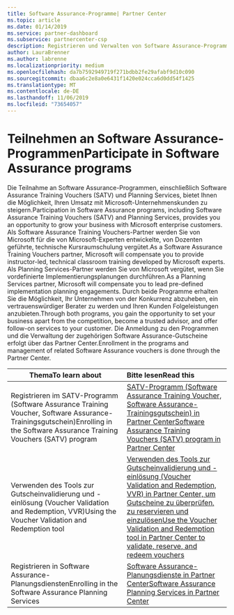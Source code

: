 ```yaml
---
title: Software Assurance-Programme| Partner Center
ms.topic: article
ms.date: 01/14/2019
ms.service: partner-dashboard
ms.subservice: partnercenter-csp
description: Registrieren und Verwalten von Software Assurance-Programmen im Partner Center
author: LauraBrenner
ms.author: labrenne
ms.localizationpriority: medium
ms.openlocfilehash: da7b7592949719f271bdbb2fe29afabf9d10c090
ms.sourcegitcommit: dbaa6c2e8a0e6431f1420e024cca6d0dd54f1425
ms.translationtype: MT
ms.contentlocale: de-DE
ms.lasthandoff: 11/06/2019
ms.locfileid: "73654057"
---
```

# <a name="participate-in-software-assurance-programs"></a><span data-ttu-id="61272-103">Teilnehmen an Software Assurance-Programmen</span><span class="sxs-lookup"><span data-stu-id="61272-103">Participate in Software Assurance programs</span></span>

<span data-ttu-id="61272-104">Die Teilnahme an Software Assurance-Programmen, einschließlich Software Assurance Training Vouchers (SATV) und Planning Services, bietet Ihnen die Möglichkeit, Ihren Umsatz mit Microsoft-Unternehmenskunden zu steigern.</span><span class="sxs-lookup"><span data-stu-id="61272-104">Participation in Software Assurance programs, including Software Assurance Training Vouchers (SATV) and Planning Services, provides you an opportunity to grow your business with Microsoft enterprise customers.</span></span> <span data-ttu-id="61272-105">Als Software Assurance Training Vouchers-Partner werden Sie von Microsoft für die von Microsoft-Experten entwickelte, von Dozenten geführte, technische Kursraumschulung vergütet.</span><span class="sxs-lookup"><span data-stu-id="61272-105">As a Software Assurance Training Vouchers partner, Microsoft will compensate you to provide instructor-led, technical classroom training developed by Microsoft experts.</span></span> <span data-ttu-id="61272-106">Als Planning Services-Partner werden Sie von Microsoft vergütet, wenn Sie vordefinierte Implementierungsplanungen durchführen.</span><span class="sxs-lookup"><span data-stu-id="61272-106">As a Planning Services partner, Microsoft will compensate you to lead pre-defined implementation planning engagements.</span></span> <span data-ttu-id="61272-107">Durch beide Programme erhalten Sie die Möglichkeit, Ihr Unternehmen von der Konkurrenz abzuheben, ein vertrauenswürdiger Berater zu werden und Ihren Kunden Folgeleistungen anzubieten.</span><span class="sxs-lookup"><span data-stu-id="61272-107">Through both programs, you gain the opportunity to set your business apart from the competition, become a trusted advisor, and offer follow-on services to your customer.</span></span> <span data-ttu-id="61272-108">Die Anmeldung zu den Programmen und die Verwaltung der zugehörigen Software Assurance-Gutscheine erfolgt über das Partner Center.</span><span class="sxs-lookup"><span data-stu-id="61272-108">Enrollment in the programs and management of related Software Assurance vouchers is done through the Partner Center.</span></span>

|<span data-ttu-id="61272-109">**Thema**</span><span class="sxs-lookup"><span data-stu-id="61272-109">**To learn about**</span></span>   |<span data-ttu-id="61272-110">**Bitte lesen**</span><span class="sxs-lookup"><span data-stu-id="61272-110">**Read this**</span></span>   |
|--------------------------|:------------------|
|<span data-ttu-id="61272-111">Registrieren im SATV-Programm (Software Assurance Training Voucher, Software Assurance-Trainingsgutschein)</span><span class="sxs-lookup"><span data-stu-id="61272-111">Enrolling in the Software Assurance Training Vouchers (SATV) program</span></span>|[<span data-ttu-id="61272-112">SATV-Programm (Software Assurance Training Voucher, Software Assurance-Trainingsgutschein) in Partner Center</span><span class="sxs-lookup"><span data-stu-id="61272-112">Software Assurance Training Vouchers (SATV) program in Partner Center</span></span>](software-assurance-satv.md)|
|<span data-ttu-id="61272-113">Verwenden des Tools zur Gutscheinvalidierung und -einlösung (Voucher Validation and Redemption, VVR)</span><span class="sxs-lookup"><span data-stu-id="61272-113">Using the Voucher Validation and Redemption tool</span></span>|[<span data-ttu-id="61272-114">Verwenden des Tools zur Gutscheinvalidierung und -einlösung (Voucher Validation and Redemption, VVR) in Partner Center, um Gutscheine zu überprüfen, zu reservieren und einzulösen</span><span class="sxs-lookup"><span data-stu-id="61272-114">Use the Voucher Validation and Redemption tool in Partner Center to validate, reserve, and redeem vouchers</span></span>](voucher-validation-tool.md)|
|<span data-ttu-id="61272-115">Registrieren in Software Assurance-Planungsdiensten</span><span class="sxs-lookup"><span data-stu-id="61272-115">Enrolling in the Software Assurance Planning Services</span></span>|[<span data-ttu-id="61272-116">Software Assurance-Planungsdienste in Partner Center</span><span class="sxs-lookup"><span data-stu-id="61272-116">Software Assurance Planning Services in Partner Center</span></span>](software-assurance-dps.md) 


